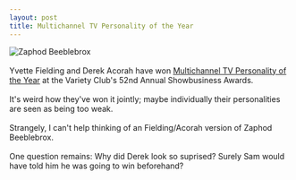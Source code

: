 ```yaml
--- 
layout: post
title: Multichannel TV Personality of the Year
---
```

![Zaphod Beeblebrox](http://images.google.co.uk/images?q=tbn:3KnDiPcbY24J:news.bbc.co.uk/olmedia/1250000/images/_1252041_hitchhikers_300.jpg "Zaphod Beeblebrox")<br /><br />Yvette Fielding and Derek Acorah have won [Multichannel TV Personality of the Year](http://uk.news.yahoo.com/041205/344/f7y2a.html) at the Variety Club's 52nd Annual Showbusiness Awards. <br /><br />It's weird how they've won it jointly; maybe individually their personalities are seen as being too weak. <br /><br />Strangely, I can't help thinking of an Fielding/Acorah version of Zaphod Beeblebrox.<br /><br />One question remains: Why did Derek look so suprised? Surely Sam would have told him he was going to win beforehand?
